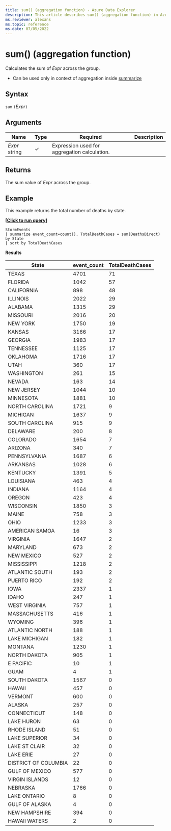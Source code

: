 ```yaml
---
title: sum() (aggregation function) - Azure Data Explorer
description: This article describes sum() (aggregation function) in Azure Data Explorer.
ms.reviewer: alexans
ms.topic: reference
ms.date: 07/05/2022
---
```

# sum() (aggregation function)

Calculates the sum of *Expr* across the group.

* Can be used only in context of aggregation inside [summarize](summarizeoperator.md)

## Syntax

`sum` `(`*Expr*`)`

## Arguments

| Name | Type | Required | Description |
|--|--|--|--|
| *Expr*  string | &check; | Expression used for aggregation calculation. |

## Returns

The sum value of *Expr* across the group.

## Example

This example returns the total number of deaths by state.

**\[**[**Click to run query**](https://dataexplorer.azure.com/clusters/help/databases/Samples?query=H4sIAAAAAAAAAwsuyS/KdS1LzSspVuCqUSguzc1NLMqsSlVIBYnFJ+eX5pXYgkkNTR2FkPySxByX1MSSDOfE4tRiBVuQBg2wQLFLZlFqcommQlKlQnBJYkkq2Lj8ohKQAJo+AH3fbol1AAAA)**\]**

```kusto
StormEvents 
| summarize event_count=count(), TotalDeathCases = sum(DeathsDirect) by State 
| sort by TotalDeathCases
```

**Results**

| State                | event_count | TotalDeathCases |
| -------------------- | ----------- | --------------- |
| TEXAS                | 4701        | 71              |
| FLORIDA              | 1042        | 57              |
| CALIFORNIA           | 898         | 48              |
| ILLINOIS             | 2022        | 29              |
| ALABAMA              | 1315        | 29              |
| MISSOURI             | 2016        | 20              |
| NEW YORK             | 1750        | 19              |
| KANSAS               | 3166        | 17              |
| GEORGIA              | 1983        | 17              |
| TENNESSEE            | 1125        | 17              |
| OKLAHOMA             | 1716        | 17              |
| UTAH                 | 360         | 17              |
| WASHINGTON           | 261         | 15              |
| NEVADA               | 163         | 14              |
| NEW JERSEY           | 1044        | 10              |
| MINNESOTA            | 1881        | 10              |
| NORTH CAROLINA       | 1721        | 9               |
| MICHIGAN             | 1637        | 9               |
| SOUTH CAROLINA       | 915         | 9               |
| DELAWARE             | 200         | 8               |
| COLORADO             | 1654        | 7               |
| ARIZONA              | 340         | 7               |
| PENNSYLVANIA         | 1687        | 6               |
| ARKANSAS             | 1028        | 6               |
| KENTUCKY             | 1391        | 5               |
| LOUISIANA            | 463         | 4               |
| INDIANA              | 1164        | 4               |
| OREGON               | 423         | 4               |
| WISCONSIN            | 1850        | 3               |
| MAINE                | 758         | 3               |
| OHIO                 | 1233        | 3               |
| AMERICAN SAMOA       | 16          | 3               |
| VIRGINIA             | 1647        | 2               |
| MARYLAND             | 673         | 2               |
| NEW MEXICO           | 527         | 2               |
| MISSISSIPPI          | 1218        | 2               |
| ATLANTIC SOUTH       | 193         | 2               |
| PUERTO RICO          | 192         | 2               |
| IOWA                 | 2337        | 1               |
| IDAHO                | 247         | 1               |
| WEST VIRGINIA        | 757         | 1               |
| MASSACHUSETTS        | 416         | 1               |
| WYOMING              | 396         | 1               |
| ATLANTIC NORTH       | 188         | 1               |
| LAKE MICHIGAN        | 182         | 1               |
| MONTANA              | 1230        | 1               |
| NORTH DAKOTA         | 905         | 1               |
| E PACIFIC            | 10          | 1               |
| GUAM                 | 4           | 1               |
| SOUTH DAKOTA         | 1567        | 0               |
| HAWAII               | 457         | 0               |
| VERMONT              | 600         | 0               |
| ALASKA               | 257         | 0               |
| CONNECTICUT          | 148         | 0               |
| LAKE HURON           | 63          | 0               |
| RHODE ISLAND         | 51          | 0               |
| LAKE SUPERIOR        | 34          | 0               |
| LAKE ST CLAIR        | 32          | 0               |
| LAKE ERIE            | 27          | 0               |
| DISTRICT OF COLUMBIA | 22          | 0               |
| GULF OF MEXICO       | 577         | 0               |
| VIRGIN ISLANDS       | 12          | 0               |
| NEBRASKA             | 1766        | 0               |
| LAKE ONTARIO         | 8           | 0               |
| GULF OF ALASKA       | 4           | 0               |
| NEW HAMPSHIRE        | 394         | 0               |
| HAWAII WATERS        | 2           | 0               |
